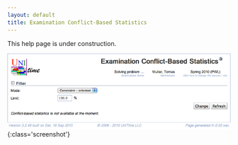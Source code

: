 ```yaml
---
layout: default
title: Examination Conflict-Based Statistics
---
```



This help page is under construction.


![Examination Conflict-Based Statistics](images/examination-conflict-based-statistics-1.png){:class='screenshot'}
